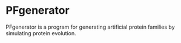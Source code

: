 # PFgenerator
PFgenerator is a program for generating artificial protein families by simulating protein evolution.
